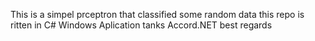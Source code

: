 This is a simpel prceptron that classified some random data
this repo is ritten in C# Windows Aplication
tanks Accord.NET
best regards
